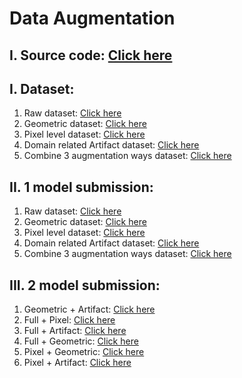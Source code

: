 # Data Augmentation
## **I. Source code:** [Click here](DataAugmentation/Augmentation_CS406.ipynb)
## **I. Dataset:**
1. Raw dataset: [Click here](https://www.kaggle.com/c/plant-pathology-2021-fgvc8/data?select=train.csv)
2. Geometric dataset: [Click here](https://www.kaggle.com/vinhphmquang/fgvc8-geometric-aug)
3. Pixel level dataset: [Click here](https://www.kaggle.com/thnhhunhtn/data-pixel-aug)
4. Domain related Artifact dataset: [Click here](https://www.kaggle.com/thnhhunhtn/data-insect)
5. Combine 3 augmentation ways dataset: [Click here](https://www.kaggle.com/thnhhunhtn/fgvc8aug)

## **II. 1 model submission:**
1. Raw dataset: [Click here](https://www.kaggle.com/vinhphmquang/efficientnet-v2-raw-submit)
2. Geometric dataset: [Click here](https://www.kaggle.com/vinhphmquang/efficientnet-v2-geoaug-submit)
3. Pixel level dataset: [Click here](https://www.kaggle.com/vinhphmquang/efficientnet-v2-pixelaug-submit)
4. Domain related Artifact dataset: [Click here](https://www.kaggle.com/vinhphmquang/efficientnet-v2-insectaug-submit)
5. Combine 3 augmentation ways dataset: [Click here](https://www.kaggle.com/vinhphmquang/efficientnet-v2-final-submit)

## **III. 2 model submission:**

1. Geometric + Artifact: [Click here](https://www.kaggle.com/vinhphmquang/ensemnle-v2-geo-insect)
2. Full + Pixel: [Click here](https://www.kaggle.com/vinhphmquang/ensemnle-v2-full-pixel)
3. Full + Artifact: [Click here](https://www.kaggle.com/vinhphmquang/ensemnle-v2-full-insect)
4. Full + Geometric: [Click here](https://www.kaggle.com/vinhphmquang/ensemnle-v2-full-geo)
5. Pixel + Geometric: [Click here](https://www.kaggle.com/vinhphmquang/ensemnle-v2-pixel-geo)
6. Pixel + Artifact: [Click here](https://www.kaggle.com/vinhphmquang/ensemnle-v2-pixel-insect)
